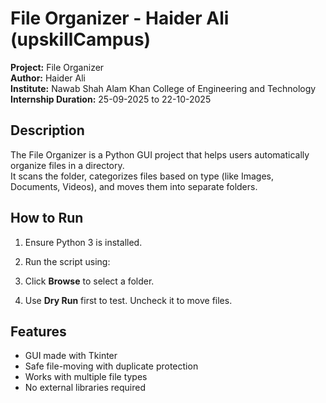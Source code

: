 # File Organizer - Haider Ali (upskillCampus)

**Project:** File Organizer  
**Author:** Haider Ali  
**Institute:** Nawab Shah Alam Khan College of Engineering and Technology  
**Internship Duration:** 25-09-2025 to 22-10-2025  

## Description
The File Organizer is a Python GUI project that helps users automatically organize files in a directory.  
It scans the folder, categorizes files based on type (like Images, Documents, Videos), and moves them into separate folders.

## How to Run
1. Ensure Python 3 is installed.
2. Run the script using:

3. Click **Browse** to select a folder.
4. Use **Dry Run** first to test. Uncheck it to move files.

## Features
- GUI made with Tkinter
- Safe file-moving with duplicate protection
- Works with multiple file types
- No external libraries required
